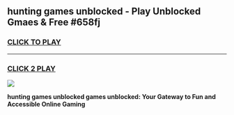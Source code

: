 
## hunting games unblocked - Play Unblocked Gmaes & Free #658fj
<h3>
<a href="https://news.freeplayer.one?title=hunting_games_unblocked&ref=03M">CLICK TO PLAY</a></h3>
<hr>

<h3>
<a href="https://news.freeplayer.one?title=hunting_games_unblocked&ref=03M">CLICK 2 PLAY</a>
  
</h3>

<a href="https://news.freeplayer.one?title=hunting_games_unblocked&ref=03M"><img src="https://clearcache.store/games.png"></a>


**hunting games unblocked games unblocked: Your Gateway to Fun and Accessible Online Gaming**
